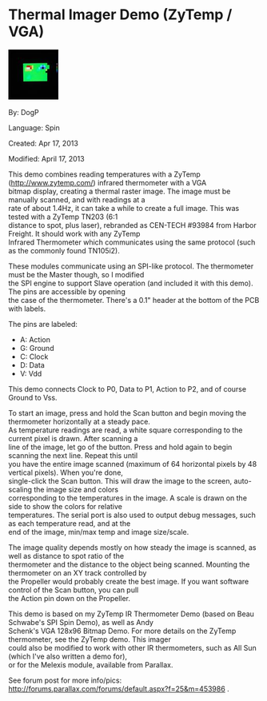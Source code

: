 # Thermal Imager Demo (ZyTemp / VGA)

![therm_image.jpg](therm_image.jpg)

By: DogP

Language: Spin

Created: Apr 17, 2013

Modified: April 17, 2013

This demo combines reading temperatures with a ZyTemp (http://www.zytemp.com/) infrared thermometer with a VGA  
bitmap display, creating a thermal raster image. The image must be manually scanned, and with readings at a  
rate of about 1.4Hz, it can take a while to create a full image. This was tested with a ZyTemp TN203 (6:1  
distance to spot, plus laser), rebranded as CEN-TECH #93984 from Harbor Freight. It should work with any ZyTemp  
Infrared Thermometer which communicates using the same protocol (such as the commonly found TN105i2).

These modules communicate using an SPI-like protocol. The thermometer must be the Master though, so I modified  
the SPI engine to support Slave operation (and included it with this demo). The pins are accessible by opening  
the case of the thermometer. There's a 0.1" header at the bottom of the PCB with labels.

The pins are labeled:

*   A: Action
*   G: Ground
*   C: Clock 
*   D: Data
*   V: Vdd

This demo connects Clock to P0, Data to P1, Action to P2, and of course Ground to Vss.

To start an image, press and hold the Scan button and begin moving the thermometer horizontally at a steady pace.  
As temperature readings are read, a white square corresponding to the current pixel is drawn. After scanning a  
line of the image, let go of the button. Press and hold again to begin scanning the next line. Repeat this until  
you have the entire image scanned (maximum of 64 horizontal pixels by 48 vertical pixels). When you're done,  
single-click the Scan button. This will draw the image to the screen, auto-scaling the image size and colors  
corresponding to the temperatures in the image. A scale is drawn on the side to show the colors for relative  
temperatures. The serial port is also used to output debug messages, such as each temperature read, and at the  
end of the image, min/max temp and image size/scale.

The image quality depends mostly on how steady the image is scanned, as well as distance to spot ratio of the  
thermometer and the distance to the object being scanned. Mounting the thermometer on an XY track controlled by  
the Propeller would probably create the best image. If you want software control of the Scan button, you can pull  
the Action pin down on the Propeller.

This demo is based on my ZyTemp IR Thermometer Demo (based on Beau Schwabe's SPI Spin Demo), as well as Andy  
Schenk's VGA 128x96 Bitmap Demo. For more details on the ZyTemp thermometer, see the ZyTemp demo. This imager  
could also be modified to work with other IR thermometers, such as All Sun (which I've also written a demo for),  
or for the Melexis module, available from Parallax.

See forum post for more info/pics: http://forums.parallax.com/forums/default.aspx?f=25&m=453986 .

